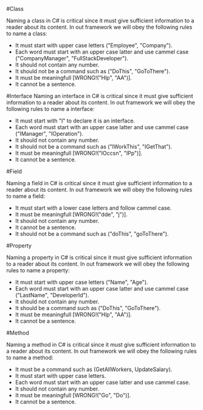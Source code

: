 #Class

Naming a class in C# is critical since it must give sufficient information to a reader about its content.
In out framework we will obey the following rules to name a class:

- It must start with upper case letters ("Employee", "Company").
- Each word must start with an upper case latter and use cammel case ("CompanyManager", "FullStackDeveloper").
- It should not contain any number.
- It should not be a command such as ("DoThis", "GoToThere").
- It must be meaningfull [WRONG!("Hlp", "AA")].
- It cannot be a sentence.

#Interface
Naming an interface in C# is critical since it must give sufficient information to a reader about its content.
In out framework we will obey the following rules to name a interface:

- It must start with "I" to declare it is an interface.
- Each word must start with an upper case latter and use cammel case ("IManager", "IOperation").
- It should not contain any number.
- It should not be a command such as ("IWorkThis", "IGetThat").
- It must be meaningfull [WRONG!("IOccsn", "IPp")].
- It cannot be a sentence.

#Field

Naming a field in C# is critical since it must give sufficient information to a reader about its content.
In out framework we will obey the following rules to name a field:

- It must start with a lower case letters and follow cammel case.
- It must be meaningfull [WRONG!("dde", "j")].
- It should not contain any number.
- It cannot be a sentence.
- It should not be a command such as ("doThis", "goToThere").

#Property

Naming a property in C# is critical since it must give sufficient information to a reader about its content.
In out framework we will obey the following rules to name a property:

- It must start with upper case letters ("Name", "Age").
- Each word must start with an upper case latter and use cammel case ("LastName", "DeveloperId").
- It should not contain any number.
- It should be a command such as ("DoThis", "GoToThere").
- It must be meaningfull [WRONG!("Hlp", "AA")].
- It cannot be a sentence.
  
#Method

Naming a method in C# is critical since it must give sufficient information to a reader about its content.
In out framework we will obey the following rules to name a method:

- It must be a command such as (GetAllWorkers, UpdateSalary).
- It must start with upper case letters.
- Each word must start with an upper case latter and use cammel case.
- It should not contain any number.
- It must be meaningfull [WRONG!("Go", "Do")].
- It cannot be a sentence.